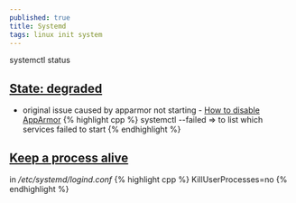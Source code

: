 ```yaml
---
published: true
title: Systemd
tags: linux init system
---
```

systemctl status

## [State: degraded](https://unix.stackexchange.com/questions/447561/systemctl-status-shows-state-degraded)
- original issue caused by apparmor not starting - [How to disable AppArmor](https://www.simplified.guide/ubuntu/remove-apparmor)
{% highlight cpp %}
systemctl --failed => to list which services failed to start
{% endhighlight %}

## [Keep a process alive](https://superuser.com/questions/1119643/keep-a-process-alive-after-logging-out-from-local-not-ssh-session)
in _/etc/systemd/logind.conf_
{% highlight cpp %}
KillUserProcesses=no
{% endhighlight %}
